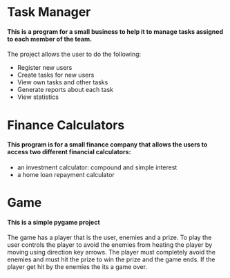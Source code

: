 # Task Manager

#### This is a program for a small business to help it to manage tasks assigned to each member of the team.

The project allows the user to do the following:
* Register new users
* Create tasks for new users
* View own tasks and other tasks
* Generate reports about each task
* View statistics


# Finance Calculators 

#### This program is for a small finance company that allows the users to access two different financial calculators: 
* an investment calculator: compound and simple interest
* a home loan repayment calculator


# Game

#### This is a simple pygame project

The game has a player that is the user, enemies and a prize. To play the user controls the player to avoid the enemies from heating the player 
by moving using direction key arrows. The player must completely avoid the enemies and must hit the prize to win the prize and the game ends. If the player get hit by the enemies the its a game over.

